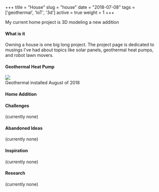 +++
title = "House"
slug = "house"
date = "2018-07-08"
tags = ['geothermal', 'IoT', '3d']
active = true
weight = 1
+++

My current home project is 3D modeling a new addition
<!--more-->

#### What is it
Owning a house is one big long project. The project page is dedicated to musings I've had about 
topics like solar panels, geothermal heat pumps, and robot lawn movers.

#### Geothermal Heat Pump
<div class="center">
  <img src="/img/2020/geothermal/geothermal.gif"></br>
  Geothermal installed August of 2018
</div>

#### Home Addition


#### Challenges
(currently none)

#### Abandoned Ideas
(currently none)

#### Inspiration
(currently none)

#### Research
(currently none)
